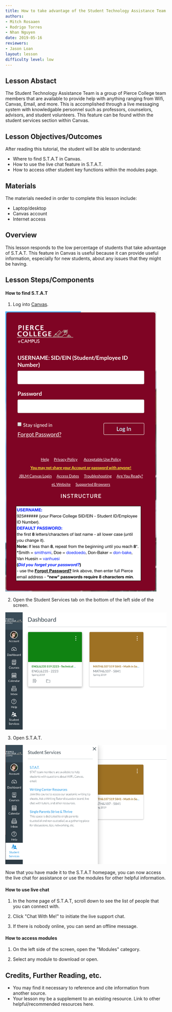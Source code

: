 ```yaml
---
title: How to take advantage of the Student Technology Assistance Team
authors:
- Mitch Rosaaen
- Rodrigo Torres
- Nhan Nguyen
date: 2019-05-16
reviewers:
- Jason Loan
layout: lesson
difficulty level: low
---
```


## Lesson Abstact

The Student Technology Assistance Team is a group of Pierce College team members that are available to provide help with anything ranging from Wifi, Canvas, Email, and more. This is accomplished through a live messaging system with knowledgable personnel such as professors, counselors, advisors, and student volunteers. This feature can be found within the student services section within Canvas.

## Lesson Objectives/Outcomes

After reading this tutorial, the student will be able to understand: 

- Where to find S.T.A.T in Canvas.
- How to use the live chat feature in S.T.A.T.
- How to access other student key functions within the modules page.

## Materials

The materials needed in order to complete this lesson include:

- Laptop/desktop
- Canvas account
- Internet access

## Overview

This lesson responds to the low percentage of students that take advantage of S.T.A.T. This feature in Canvas is useful because it can provide useful information, especially for new students, about any issues that they might be having.

## Lesson Steps/Components

#### How to find S.T.A.T

1. Log into [Canvas](https://pierce.instructure.com/login/canvas).

![Login to Canvas](https://raw.githubusercontent.com/mitchrosaaen/ENGL235/master/lessons/1.png)

2. Open the Student Services tab on the bottom of the left side of the screen.

![Student Services](https://raw.githubusercontent.com/mitchrosaaen/ENGL235/master/lessons/2.png)

3. Open S.T.A.T.

![STAT](https://raw.githubusercontent.com/mitchrosaaen/ENGL235/master/lessons/3.png)

Now that you have made it to the S.T.A.T homepage, you can now access the live chat for assistance or use the modules for other helpful information.

#### How to use live chat

1. In the home page of S.T.A.T, scroll down to see the list of people that you can connect with.

2. Click "Chat With Me!" to initiate the live support chat.

3. If there is nobody online, you can send an offline message.

#### How to access modules

1. On the left side of the screen, open the "Modules" category.

2. Select any module to download or open.

## Credits, Further Reading, etc.

* You may find it necessary to reference and cite information from another source.
* Your lesson my be a supplement to an existing resource. Link to other helpful/recommended resources here.
